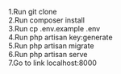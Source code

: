 1.Run git clone <my-cool-project> <br>
2.Run composer install <br>
3.Run cp .env.example .env <br>
4.Run php artisan key:generate <br>
5.Run php artisan migrate <br>
6.Run php artisan serve <br>
7.Go to link localhost:8000 <br>
